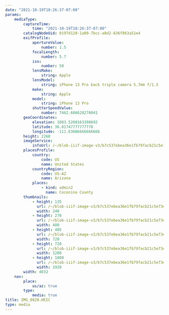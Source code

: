 ```yaml
---
date: "2021-10-19T10:26:37-07:00"
params:
    mediaType:
        captureTime:
            time: "2021-10-19T10:26:37-07:00"
        catalogNodeUid: 0197d120-1a09-7bcc-a8d2-636f863a51e4
        exifProfile:
            apertureValue:
                number: 1.5
            focalLength:
                number: 5.7
            iso:
                number: 50
            lensMake:
                string: Apple
            lensModel:
                string: iPhone 13 Pro back triple camera 5.7mm f/1.5
            make:
                string: Apple
            model:
                string: iPhone 13 Pro
            shutterSpeedValue:
                number: 7462.686628278041
        geoCoordinates:
            elevation: 1083.5200163398692
            latitude: 36.81747777777778
            longitude: -111.63086666666666
        height: 2268
        imageService:
            infoUrl: /~/blob-iiif-image-v3/b7c537ebea36e1fb79facb21c5e73e8979ec3c905cc311d185cdb1db5dd9ecb3/info.json
        placesProfile:
            country:
                code: US
                name: United States
            countryRegion:
                code: US-AZ
                name: Arizona
            places:
                - kind: admin2
                  name: Coconino County
        thumbnails:
            - height: 135
              url: /~/blob-iiif-image-v3/b7c537ebea36e1fb79facb21c5e73e8979ec3c905cc311d185cdb1db5dd9ecb3/full/240%2C135/0/default.jpg
              width: 240
            - height: 270
              url: /~/blob-iiif-image-v3/b7c537ebea36e1fb79facb21c5e73e8979ec3c905cc311d185cdb1db5dd9ecb3/full/480%2C270/0/default.jpg
              width: 480
            - height: 405
              url: /~/blob-iiif-image-v3/b7c537ebea36e1fb79facb21c5e73e8979ec3c905cc311d185cdb1db5dd9ecb3/full/720%2C405/0/default.jpg
              width: 720
            - height: 720
              url: /~/blob-iiif-image-v3/b7c537ebea36e1fb79facb21c5e73e8979ec3c905cc311d185cdb1db5dd9ecb3/full/1280%2C720/0/default.jpg
              width: 1280
            - height: 1080
              url: /~/blob-iiif-image-v3/b7c537ebea36e1fb79facb21c5e73e8979ec3c905cc311d185cdb1db5dd9ecb3/full/1920%2C1080/0/default.jpg
              width: 1920
        width: 4032
    nav:
        place:
            us/az: true
        type:
            media: true
title: IMG_0820.HEIC
type: media
---
```

